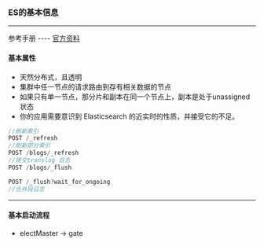 ### ES的基本信息

------

参考手册  ----  [官方资料](https://www.elastic.co/guide/cn/elasticsearch/guide/current/_distributed_nature.html)

#### 基本属性

* 天然分布式，且透明
* 集群中任一节点的请求路由到存有相关数据的节点
* 如果只有单一节点，那分片和副本在同一个节点上，副本是处于unassigned 状态
* 你的应用需要意识到 Elasticsearch 的近实时的性质，并接受它的不足。

```java
//刷新索引
POST /_refresh
//刷新部分索引    
POST /blogs/_refresh    
//提交translog 日志
POST /blogs/_flush 

POST /_flush?wait_for_ongoing 
//合并段日志    
```

------

#### 基本启动流程

* electMaster -> gate

